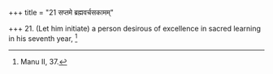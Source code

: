 +++
title = "21 सप्तमे ब्रह्मवर्चसकामम्"

+++
21. (Let him initiate) a person desirous of excellence in sacred learning in his seventh year, [^14] 


[^14]:  Manu II, 37.
